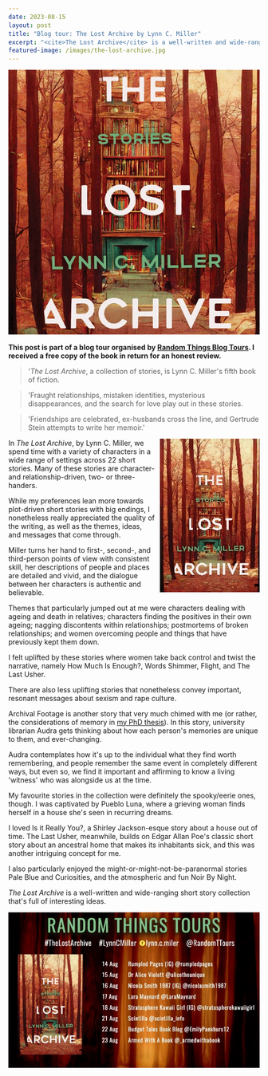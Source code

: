 ```yaml
---
date: 2023-08-15
layout: post
title: "Blog tour: The Lost Archive by Lynn C. Miller"
excerpt: "<cite>The Lost Archive</cite> is a well-written and wide-ranging short story collection that's full of interesting ideas."
featured-image: /images/the-lost-archive.jpg
---
```


![The Lost Archive](/images/the-lost-archive.jpg)

**This post is part of a blog tour organised by [Random Things Blog Tours](http://randomthingsthroughmyletterbox.blogspot.com/p/services-to-publishers-authors-blog.html). I received a free copy of the book in return for an honest review.**

> '<cite>The Lost Archive</cite>, a collection of stories, is Lynn C. Miller's fifth book of fiction.

> 'Fraught relationships, mistaken identities, mysterious disappearances, and the search for love play out in these stories.

> 'Friendships are celebrated, ex-husbands cross the line, and Gertrude Stein attempts to write her memoir.'

<img src="/images/the-lost-archive-200.jpg" alt="The Lost Archive" style="float: right; margin-bottom: 10px; margin-left: 10px;">

In <cite>The Lost Archive</cite>, by Lynn C. Miller, we spend time with a variety of characters in a wide range of settings across 22 short stories. Many of these stories are character- and relationship-driven, two- or three-handers.

While my preferences lean more towards plot-driven short stories with big endings, I nonetheless really appreciated the quality of the writing, as well as the themes, ideas, and messages that come through.

Miller turns her hand to first-, second-, and third-person points of view with consistent skill, her descriptions of people and places are detailed and vivid, and the dialogue between her characters is authentic and believable.

Themes that particularly jumped out at me were characters dealing with ageing and death in relatives; characters finding the positives in their own ageing; nagging discontents within relationships; postmortems of broken relationships; and women overcoming people and things that have previously kept them down.

I felt uplifted by these stories where women take back control and twist the narrative, namely How Much Is Enough?, Words Shimmer, Flight, and The Last Usher.

There are also less uplifting stories that nonetheless convey important, resonant messages about sexism and rape culture.

Archival Footage is another story that very much chimed with me (or rather, the considerations of memory in [my PhD thesis](/about-my-phd/)). In this story, university librarian Audra gets thinking about how each person's memories are unique to them, and ever-changing.

Audra contemplates how it's up to the individual what they find worth remembering, and people remember the same event in completely different ways, but even so, we find it important and affirming to know a living 'witness' who was alongside us at the time.

My favourite stories in the collection were definitely the spooky/eerie ones, though. I was captivated by Pueblo Luna, where a grieving woman finds herself in a house she's seen in recurring dreams.

I loved Is it Really You?, a Shirley Jackson-esque story about a house out of time. The Last Usher, meanwhile, builds on Edgar Allan Poe's classic short story about an ancestral home that makes its inhabitants sick, and this was another intriguing concept for me.

I also particularly enjoyed the might-or-might-not-be-paranormal stories Pale Blue and Curiosities, and the atmospheric and fun Noir By Night.

<cite>The Lost Archive</cite> is a well-written and wide-ranging short story collection that's full of interesting ideas.

![The Lost Archive blog tour banner](/images/the-lost-archive-banner.jpg)